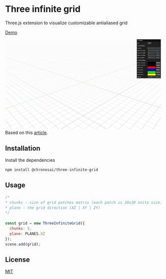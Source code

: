 # Three infinite grid

Three.js extension to visualize customizable antialiased grid

[Demo](https://chronos-samples.github.io/three-infinite-grid/)

![screenshot.png](screenshot.png)
Based on this [article](https://bgolus.medium.com/the-best-darn-grid-shader-yet-727f9278b9d8).

## Installation

Install the dependencies

```bash
npm install @chronosai/three-infinite-grid
```

## Usage

```js
/* 
* chunks - size of grid patches matrix (each patch is 20x20 units size)
* plane - the grid direction (XZ | XY | ZY)
*/

const grid = new ThreeInfiniteGrid({
  chunks: 5,
  plane: PLANES.XZ
});
scene.add(grid);
```

## License

[MIT](https://choosealicense.com/licenses/mit/)
